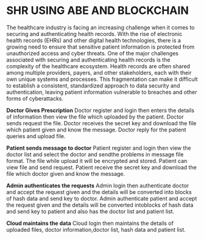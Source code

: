# SHR USING ABE AND BLOCKCHAIN
The healthcare industry is facing an increasing challenge when it comes to securing and authenticating health records. With the rise of electronic health records (EHRs) and other digital health technologies, there is a growing need to ensure that sensitive patient information is protected from unauthorized access and cyber threats. One of the major challenges associated with securing and authenticating health records is the complexity of the healthcare ecosystem. Health records are often shared among multiple providers, payers, and other stakeholders, each with their own unique systems and processes. This fragmentation can make it difficult to establish a consistent, standardized approach to data security and authentication, leaving patient information vulnerable to breaches and other forms of cyberattacks.

**Doctor Gives Prescription**
Doctor register and login then enters the details of information
then view the file which uploaded by the patient. Doctor sends request
the file. Doctor receives the secret key and download the file which
patient given and know the message. Doctor reply for the patient queries
and upload file.

**Patient sends message to doctor**
Patient register and login then view the doctor list and select the
doctor and sendthe problems in message file format. The file while
upload it will be encrypted and stored. Patient can view file and send
request. Patient receive the secret key and download the file which
doctor given and know the message.

**Admin authenticates the requests**
Admin login then authenticate doctor and accept the request
given and the details will be converted into blocks of hash data and send
key to doctor. Admin authenticate patient and accept the request given
and the details will be converted intoblocks of hash data and send key
to patient and also has the doctor list and patient list.

**Cloud maintains the data**
Cloud login then maintains the details of uploaded files,
doctor information,doctor list, hash data and patient list.





